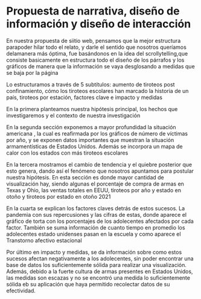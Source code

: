 # Propuesta de narrativa, diseño de información y diseño de interacción 
En nuestra propuesta de siitio web, pensamos que la mejor estructura parapoder hilar todo el relato, y darle el sentido que nosotros queríamos delamanera más óptima, fue basándonos en la idea del scrollytelling,que consiste basicamente en estructura todo el diseño de los párrafos y los gráficos de manera que la información se vaya desglosando a medidas que se baja por la página

Lo estructuramos a través de 5 subtítulos: aumento de tiroteos post confinamiento, cómo los tiroteos escolares han marcado la historia de un país, tiroteos por estación, factores clave e impacto y medidas

En la primera planteamos nuestra hipótesis principal, los hechos que investigaremos y el contexto de nuestra investigación

En la segunda sección exponemos a mayor profundidad la situación americana , la cual es reafirmada por los gráficos de número de víctimas por año, y se exponen datos importantes que muestran la situación armamentísticas de Estados Unidos. Además se incorpora un mapa de calor con los estados con más tiroteos escolares

En la tercera mostramos el cambio de tendencia y el quiebre posterior que esto genera, dando así el fenómeno que nosotros apuntamos para postular nuestra hipótesis. En esta sección es donde mayor cantidad de visualización hay, siendo algunas el porcentaje de compra de armas en Texas y Ohio, las ventas totales en EEUU, tiroteos por año y estado en otoño y tiroteos por estado en otoño 2021

En la cuarta se explican los factores claves detrás de estos sucesos. La pandemia con sus repercusiones y las cifras de estas, donde aparece el gráfico de torta con los porcentajes de los adolecentes afectados por cada factor. También se suma información de cuanto tiempo en promedio los adolecentes estado unidenses pasan en la escuela y como aparece el Transtorno afectivo estacional

Por último en impacto y medidas, se da información sobre como estos sucesos afectan negativamente a los adolecentes, sin poder encontrar una base de datos los suficientemente sólida para realizar una visualización. Además, debido a la fuerte cultura de armas presentes en Estados Unidos, las medidas son escazas y no se encontró una medida lo suficientemente sólida eb su aplicación que haya permitido recolectar datos de su efectividad.
